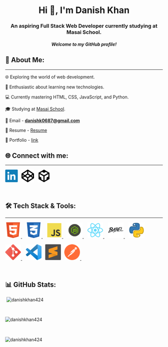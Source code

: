 <h1 align="center">Hi 👋, I'm Danish Khan</h1>
<h3 align="center">An aspiring Full Stack Web Developer currently studying at Masai School.</h3>
<h5 align="center">Welcome to my GitHub profile!</h5>

## 🤔 About Me:
<hr>

🌐 Exploring the world of web development.

🚀 Enthusiastic about learning new technologies.

💻 Currently mastering HTML, CSS, JavaScript, and Python.

🎓 Studying at [Masai School](https://www.masaischool.com/).

📩 Email - **danishk0687@gmail.com**

📔 Resume - [Resume](https://test-resume.masaischool.com/dashboard/profile/?selectedTemplate=ModernMilestone&isEdit=true&resumeId=6569fdd7436c6b8b69f3e0f4&profileId=self)

💼 Portfolio - [link](link)

## 🌐 Connect with me:
<hr>
<p align="left">
<a href="https://linkedin.com/in/danishkhan424" target="blank"><img align="center" src="images/linkedin.png" alt="linkedIn-danishkhan424" height="40" width="40" /></a>&nbsp;&nbsp;
<a href="https://codepen.io/danish_khan_424" target="blank"><img align="center" src="images/codepen.png" alt="codePpen-danish_khan_424" height="40" width="40" /></a>&nbsp;&nbsp;
<a href="https://codesandbox.com/danishkhan424" target="blank"><img align="center" src="images/code-sandbox.png" alt="codeSandbox-danishkhan424" height="40" width="40" /></a>
</p>
<br>

## 🛠 Tech Stack & Tools:
<hr>
<p align="left"> 
<a href="https://www.w3.org/html/" target="_blank" rel="noreferrer"> <img src="images/html.png" alt="html5" width="50" height="50"/> </a> &nbsp;&nbsp;
<a href="https://www.w3schools.com/css/" target="_blank" rel="noreferrer"> <img src="images/css.png" alt="css3" width="50" height="50"/> </a>&nbsp;&nbsp;
<a href="https://developer.mozilla.org/en-US/docs/Web/JavaScript" target="_blank" rel="noreferrer"> <img src="images/javascript.png" alt="javascript" width="50" height="50"/> </a> &nbsp;&nbsp;
<a href="https://nodejs.org" target="_blank" rel="noreferrer"> <img src="images/nodeJS.png" alt="nodejs" width="50" height="50"/> </a> &nbsp;&nbsp;
<a href="https://reactjs.org/" target="_blank" rel="noreferrer"> <img src="images/react.png" alt="react" width="50" height="50"/> </a> &nbsp;&nbsp;
<a href="https://babeljs.io/" target="_blank" rel="noreferrer"> <img src="images/babel1.png" alt="babel" width="50" height="50"/> </a> &nbsp;&nbsp;
<a href="https://www.python.org/" target="_blank"><img src="images/python.png" alt="python-image" width="50" height="50"></a><br><br>
<a href="https://git-scm.com/" target="_blank" rel="noreferrer"> <img src="images/git.png" alt="git" width="50" height="50"/> </a> &nbsp;&nbsp;
<a href="https://code.visualstudio.com/" target="_blank"><img src="images/vsCode.png" alt="vsCode-image" width="50" height="50"></a>&nbsp;&nbsp;
<a href="https://www.sublimetext.com/" target="_blank"><img src="images/sublime.png" alt="sublime-image" width="50" height="50"></a>&nbsp;&nbsp;
<a href="https://postman.com" target="_blank" rel="noreferrer"> <img src="images/postman.svg" alt="postman" width="50" height="50"/> </a> &nbsp;&nbsp;
</p>
<br>

## 📊 GitHub Stats:

<p>&nbsp;<img align="center" src="https://github-readme-stats.vercel.app/api?username=danishkhan424&show_icons=true&locale=en" alt="danishkhan424" /></p><br>

<p><img align="center" src="https://github-readme-streak-stats.herokuapp.com/?user=danishkhan424&" alt="danishkhan424" /></p><br>

<p><img align="center" src="https://github-readme-stats.vercel.app/api/top-langs?username=danishkhan424&show_icons=true&locale=en&layout=compact" alt="danishkhan424" /></p><br>



<!--
**danishkhan424/danishkhan424** is a ✨ _special_ ✨ repository because its `README.md` (this file) appears on your GitHub profile.

Here are some ideas to get you started:

- 🔭 I’m currently working on ...
- 🌱 I’m currently learning ...
- 👯 I’m looking to collaborate on ...
- 🤔 I’m looking for help with ...
- 💬 Ask me about ...
- 📫 How to reach me: ...
- 😄 Pronouns: ...
- ⚡ Fun fact: ...
-->
